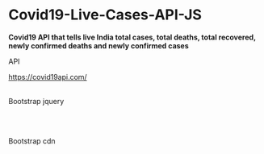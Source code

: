 # Covid19-Live-Cases-API-JS

<b>Covid19 API that tells live India total cases, total deaths, total recovered, newly confirmed deaths and newly confirmed cases</b>

API

https://covid19api.com/

<br>
Bootstrap jquery

<br><script src="https://ajax.googleapis.com/ajax/libs/jquery/3.4.1/jquery.min.js"></script><br>    

Bootstrap cdn

<script src="https://maxcdn.bootstrapcdn.com/bootstrap/3.4.1/js/bootstrap.min.js"></script>

